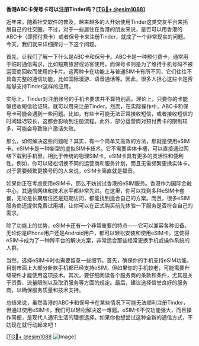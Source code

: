 **香港ABC卡保号卡可以注册Tinder吗？[[TG💪+ @esim1088](https://t.me/s/esim1088)]**

近年来，随着社交软件的普及，越来越多的人开始使用Tinder这类交友平台来拓展自己的社交圈。不过，对于一些居住在香港的朋友来说，是否可以用香港的ABC卡（即预付费卡）或者保号卡来注册Tinder，就成了一个非常现实的问题。今天，我们就来详细探讨一下这个问题。

首先，让我们了解一下什么是ABC卡和保号卡。ABC卡是一种预付费卡，通常用于临时通信需求，比如短期旅游或访客使用。而保号卡则是为了维持手机号码不被运营商回收而使用的卡片。这两种卡在功能上与普通SIM卡有所不同，它们往往不具备完整的通信功能，比如国际漫游、语音通话等。因此，很多人担心这些卡是否能够支持Tinder这样的应用。

实际上，Tinder对注册账号的手机卡要求并不算特别高。理论上，只要你的卡能够接收短信验证码，就可以用来注册Tinder。然而，在实际操作中，ABC卡和保号卡可能会遇到一些问题。比如，有些卡可能无法正常接收短信，或者接收短信的时间延迟较长，这都会影响到注册流程。此外，部分运营商对预付费卡的限制较多，可能会导致账户激活失败。

那么，如何解决这些问题呢？其实，有一个简单又高效的方法，那就是使用eSIM卡。eSIM卡是一种新型的虚拟SIM卡技术，它不需要实体卡槽，可以直接通过网络下载到手机里。相比于传统的物理SIM卡，eSIM卡具有更多的灵活性和便利性。例如，你可以轻松切换不同的运营商和服务计划，而且无需频繁更换实体卡。对于需要频繁更换号码的人来说，eSIM卡简直就是福音。

如果你正在考虑使用eSIM卡，那么不妨试试香港的eSIM服务。香港作为国际金融中心，其通信网络和技术水平都非常先进。在这里，你可以找到多种eSIM卡套餐，无论是长期居住还是短期访问，都能找到适合自己的方案。而且，很多eSIM服务商还提供免费试用期，让你可以在正式购买前先体验一下服务是否符合自己的需求。

除了功能上的优势，eSIM卡还有一个非常重要的特点——它可以兼容各种设备。无论你是iPhone用户还是Android用户，都可以轻松安装和使用eSIM卡。这使得eSIM卡成为了一种跨平台的解决方案，非常适合那些经常更换手机或操作系统的人群。

当然，选择eSIM卡时也需要留意一些细节。首先，确保你的手机支持eSIM功能。目前市面上大部分新款手机都已经支持eSIM，但如果你的手机较老，可能需要升级硬件才能使用这项技术。其次，要仔细阅读各个服务商的条款和条件，尤其是关于资费、流量限制以及取消服务等方面的规定。最后，建议选择信誉良好的服务商，以确保服务质量和技术支持。

总结来说，虽然香港的ABC卡和保号卡在某些情况下可能无法顺利注册Tinder，但通过使用eSIM卡，我们可以轻松解决这一难题。eSIM卡不仅功能强大，而且操作简便，是现代人通讯生活的理想选择。如果你也想尝试这种全新的通信方式，不妨现在就行动起来吧！

[[TG💪+ @esim1088](https://t.me/s/esim1088) ![Image](https://i.postimg.cc/4NQfJmqS/Snipaste-2025-05-13-00-14-12.png)]